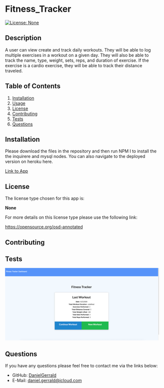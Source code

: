 # Fitness_Tracker
  [![License: None](https://img.shields.io/badge/license-None-blue.svg)](https://opensource.org/osd-annotated)
  ## Description
  A user can view create and track daily workouts. They will be able to log multiple exercises in a workout on a given day. They will also be able to track the name, type, weight, sets, reps, and duration of exercise. If the exercise is a cardio exercise, they will be able to track their distance traveled.
  ## Table of Contents
  1. [Installation](#installation)
  2. [Usage](#usage)
  3. [License](#license)
  4. [Contributing](#contributing)
  5. [Tests](#tests)
  6. [Questions](#questions)
  ## Installation
  Please download the files in the repository and then run NPM I to install the the inquirere and mysql nodes.
  You can also navigate to the deployed version on heroku here. 

  [Link to App](https://fitness----tracker.herokuapp.com)
  ## License
  The license type chosen for this app is:

  **None**
  
  For more details on this license type please use the following link: 

  https://opensource.org/osd-annotated
  ## Contributing
  
  ## Tests
  
[![Employee Tracker](./public/images/fitness-tracker.png)](https://fitness----tracker.herokuapp.com/ "Fitness Tracker")


  ## Questions
  If you have any questions please feel free to contact me via the links below:
  * GitHub: [DanielGerrald](https://github.com/DanielGerrald)
  * E-Mail: daniel.gerrald@icloud.com